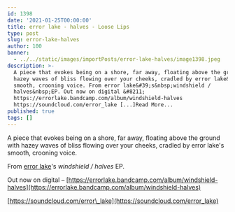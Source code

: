 ```yaml
---
id: 1398
date: '2021-01-25T00:00:00'
title: error lake - halves - Loose Lips
type: post
slug: error-lake-halves
author: 100
banner:
  - ../../static/images/importPosts/error-lake-halves/image1398.jpeg
description: >-
  A piece that evokes being on a shore, far away, floating above the ground with
  hazey waves of bliss flowing over your cheeks, cradled by error lake&#39;s
  smooth, crooning voice. From error lake&#39;s&nbsp;windshield /
  halves&nbsp;EP. Out now on digital &#8211;
  https://errorlake.bandcamp.com/album/windshield-halves
  https://soundcloud.com/error_lake [...]Read More...
published: true
tags: []
---
```

A piece that evokes being on a shore, far away, floating above the ground with hazey waves of bliss flowing over your cheeks, cradled by error lake's smooth, crooning voice.

From [error lake](https://errorlake.bandcamp.com)'s _windshield / halves_ EP.

Out now on digital – [https://errorlake.bandcamp.com/album/windshield-halves](https://errorlake.bandcamp.com/album/windshield-halves)

[https://soundcloud.com/error\_lake](https://soundcloud.com/error_lake)